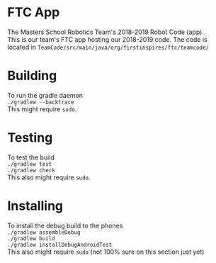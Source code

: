 # FTC App
The Masters School Robotics Team's 2018-2019 Robot Code (app).
<br>
This is our team's FTC app hosting our 2018-2019 code. The code is located in
```TeamCode/src/main/java/org/firstinspires/ftc/teamcode/```

# Building
To run the gradle daemon
<br>
```./gradlew --backtrace```
<br>
This might require `sudo`.

# Testing
To test the build
<br>
```./gradlew test```
<br>
```./gradlew check```
<br>
This also might require `sudo`.

# Installing
To install the debug build to the phones
<br>
```./gradlew assembleDebug```
<br>
```./gradlew build```
<br>
```./gradlew installDebugAndroidTest```
<br>
This also might require `sudo` (not 100% sure on this section just yet)